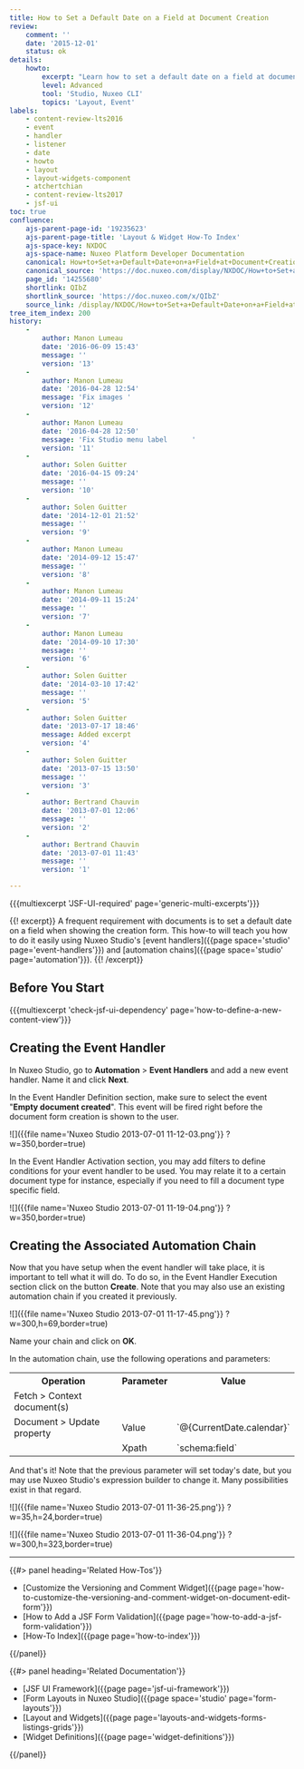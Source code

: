 ```yaml
---
title: How to Set a Default Date on a Field at Document Creation
review:
    comment: ''
    date: '2015-12-01'
    status: ok
details:
    howto:
        excerpt: "Learn how to set a default date on a field at document creation using Nuxeo Studio's  event handlers  and  automation chains."
        level: Advanced
        tool: 'Studio, Nuxeo CLI'
        topics: 'Layout, Event'
labels:
    - content-review-lts2016
    - event
    - handler
    - listener
    - date
    - howto
    - layout
    - layout-widgets-component
    - atchertchian
    - content-review-lts2017
    - jsf-ui
toc: true
confluence:
    ajs-parent-page-id: '19235623'
    ajs-parent-page-title: 'Layout & Widget How-To Index'
    ajs-space-key: NXDOC
    ajs-space-name: Nuxeo Platform Developer Documentation
    canonical: How+to+Set+a+Default+Date+on+a+Field+at+Document+Creation
    canonical_source: 'https://doc.nuxeo.com/display/NXDOC/How+to+Set+a+Default+Date+on+a+Field+at+Document+Creation'
    page_id: '14255680'
    shortlink: QIbZ
    shortlink_source: 'https://doc.nuxeo.com/x/QIbZ'
    source_link: /display/NXDOC/How+to+Set+a+Default+Date+on+a+Field+at+Document+Creation
tree_item_index: 200
history:
    -
        author: Manon Lumeau
        date: '2016-06-09 15:43'
        message: ''
        version: '13'
    -
        author: Manon Lumeau
        date: '2016-04-28 12:54'
        message: 'Fix images '
        version: '12'
    -
        author: Manon Lumeau
        date: '2016-04-28 12:50'
        message: 'Fix Studio menu label      '
        version: '11'
    -
        author: Solen Guitter
        date: '2016-04-15 09:24'
        message: ''
        version: '10'
    -
        author: Solen Guitter
        date: '2014-12-01 21:52'
        message: ''
        version: '9'
    -
        author: Manon Lumeau
        date: '2014-09-12 15:47'
        message: ''
        version: '8'
    -
        author: Manon Lumeau
        date: '2014-09-11 15:24'
        message: ''
        version: '7'
    -
        author: Manon Lumeau
        date: '2014-09-10 17:30'
        message: ''
        version: '6'
    -
        author: Solen Guitter
        date: '2014-03-10 17:42'
        message: ''
        version: '5'
    -
        author: Solen Guitter
        date: '2013-07-17 18:46'
        message: Added excerpt
        version: '4'
    -
        author: Solen Guitter
        date: '2013-07-15 13:50'
        message: ''
        version: '3'
    -
        author: Bertrand Chauvin
        date: '2013-07-01 12:06'
        message: ''
        version: '2'
    -
        author: Bertrand Chauvin
        date: '2013-07-01 11:43'
        message: ''
        version: '1'

---
```

{{{multiexcerpt 'JSF-UI-required' page='generic-multi-excerpts'}}}

{{! excerpt}}
A frequent requirement with documents is to set a default date on a field when showing the creation form. This how-to will teach you how to do it easily using Nuxeo Studio's [event handlers]({{page space='studio' page='event-handlers'}}) and [automation chains]({{page space='studio' page='automation'}}).
{{! /excerpt}}

## Before You Start

{{{multiexcerpt 'check-jsf-ui-dependency' page='how-to-define-a-new-content-view'}}}

## Creating the Event Handler

In Nuxeo Studio, go to **Automation** > **Event Handlers** and add a new event handler. Name it and click **Next**.

In the Event Handler Definition section, make sure to select the event "**Empty document created**". This event will be fired right before the document form creation is shown to the user.

![]({{file name='Nuxeo Studio 2013-07-01 11-12-03.png'}} ?w=350,border=true)

In the Event Handler Activation section, you may add filters to define conditions for your event handler to be used. You may relate it to a certain document type for instance, especially if you need to fill a document type specific field.

![]({{file name='Nuxeo Studio 2013-07-01 11-19-04.png'}} ?w=350,border=true)

## Creating the Associated Automation Chain

Now that you have setup when the event handler will take place, it is important to tell what it will do. To do so, in the Event Handler Execution section click on the button **Create**. Note that you may also use an existing automation chain if you created it previously.

![]({{file name='Nuxeo Studio 2013-07-01 11-17-45.png'}} ?w=300,h=69,border=true)

Name your chain and click on **OK**.

In the automation chain, use the following operations and parameters:

<div class="table-scroll">
<table class="hover">
<tbody>
<tr>
<th colspan="1">Operation</th>
<th colspan="1">Parameter</th>
<th colspan="1">Value</th>
</tr>
<tr>
<td colspan="1">Fetch > Context document(s)</td>
<td colspan="1">&nbsp;</td>
<td colspan="1">&nbsp;</td>
</tr>
<tr>
<td colspan="1">Document > Update property</td>
<td colspan="1">Value</td>
<td colspan="1">`@{CurrentDate.calendar}`</td>
</tr>
<tr>
<td colspan="1">&nbsp;</td>
<td colspan="1">Xpath</td>
<td colspan="1">`schema:field`</td>
</tr>
</tbody>
</table>
</div>

And that's it! Note that the previous parameter will set today's date, but you may use Nuxeo Studio's expression builder to change it. Many possibilities exist in that regard.

![]({{file name='Nuxeo Studio 2013-07-01 11-36-25.png'}} ?w=35,h=24,border=true)

![]({{file name='Nuxeo Studio 2013-07-01 11-36-04.png'}} ?w=300,h=323,border=true)

* * *

<div class="row" data-equalizer data-equalize-on="medium"><div class="column medium-6">{{#> panel heading='Related How-Tos'}}

- [Customize the Versioning and Comment Widget]({{page page='how-to-customize-the-versioning-and-comment-widget-on-document-edit-form'}})
- [How to Add a JSF Form Validation]({{page page='how-to-add-a-jsf-form-validation'}})
- [How-To Index]({{page page='how-to-index'}})

{{/panel}}</div><div class="column medium-6">{{#> panel heading='Related Documentation'}}

- [JSF UI Framework]({{page page='jsf-ui-framework'}})
- [Form Layouts in Nuxeo Studio]({{page space='studio' page='form-layouts'}})
- [Layout and Widgets]({{page page='layouts-and-widgets-forms-listings-grids'}})
- [Widget Definitions]({{page page='widget-definitions'}})

{{/panel}}</div></div>
